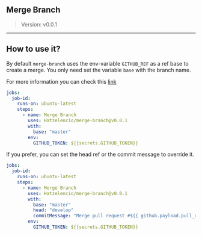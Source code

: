 ## Merge Branch

> Version: v0.0.1

------

## How to use it?

By default `merge-branch` uses the env-variable `GITHUB_REF` as a ref base to create a merge. You only need set the variable `base` with the branch name.


For more information you can check this [link](https://developer.github.com/v3/repos/merging/#merge-a-branch)

```yaml
jobs:
  job-id:
    runs-on: ubuntu-latest
    steps:
      - name: Merge Branch
        uses: Hatzelencio/merge-branch@v0.0.1
        with:
          base: "master"
        env:
          GITHUB_TOKEN: ${{secrets.GITHUB_TOKEN}}
```

If you prefer, you can set the head ref or the commit message to override it.  

```yaml
jobs:
  job-id:
    runs-on: ubuntu-latest
    steps:
      - name: Merge Branch
        uses: Hatzelencio/merge-branch@v0.0.1
        with:
          base: "master"
          head: "develop"
          commitMessage: "Merge pull request #${{ github.payload.pull_request.number }} from {{ github.ref }}"
        env:
          GITHUB_TOKEN: ${{secrets.GITHUB_TOKEN}}
```

